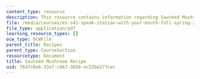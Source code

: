 ```yaml
---
content_type: resource
description: This resource contains information regarding Sauteed Mushroom Recipe.
file: /media/courses/es-s41-speak-italian-with-your-mouth-full-spring-2012/7647c0a633afc8673656ec52be277cec_MITES_S41S12_recipe_13c.pdf
file_type: application/pdf
learning_resource_types: []
ocw_type: OCWFile
parent_title: Recipes
parent_type: CourseSection
resourcetype: Document
title: Sauteed Mushroom Recipe
uid: 7647c0a6-33af-c867-3656-ec52be277cec
---
```

